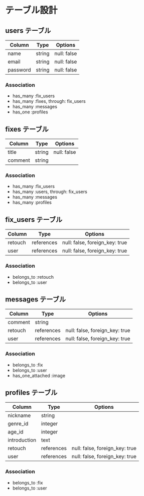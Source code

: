 # テーブル設計

## users テーブル

| Column   | Type   | Options     |
| -------- | ------ | ----------- |
| name     | string | null: false |
| email    | string | null: false |
| password | string | null: false |

### Association

- has_many :fix_users
- has_many :fixes, through: fix_users
- has_many :messages
- has_one  :profiles

## fixes テーブル

| Column  | Type   | Options     |
| ------- | ------ | ----------- |
| title   | string | null: false |
| comment | string |

### Association

- has_many :fix_users
- has_many :users, through: fix_users
- has_many :messages
- has_many :profiles

## fix_users テーブル

| Column  | Type       | Options                        |
| ------- | ---------- | ------------------------------ |
| retouch | references | null: false, foreign_key: true |
|  user   | references | null: false, foreign_key: true |

### Association

- belongs_to :retouch
- belongs_to :user

## messages テーブル

| Column  | Type       | Options                        |
| ------- | ---------- | ------------------------------ |
| comment | string     |                                |
| retouch | references | null: false, foreign_key: true |
| user    | references | null: false, foreign_key: true |

### Association

- belongs_to :fix
- belongs_to :user
- has_one_attached :image

## profiles テーブル

| Column       | Type       | Options                        |
| ------------ | ---------- | ------------------------------ |
| nickname     | string     |                                |
| genre_id     | integer    |                                |
| age_id       | integer    |                                |
| introduction | text       |                                |
| retouch      | references | null: false, foreign_key: true |
| user         | references | null: false, foreign_key: true |

### Association

- belongs_to :fix
- belongs_to :user